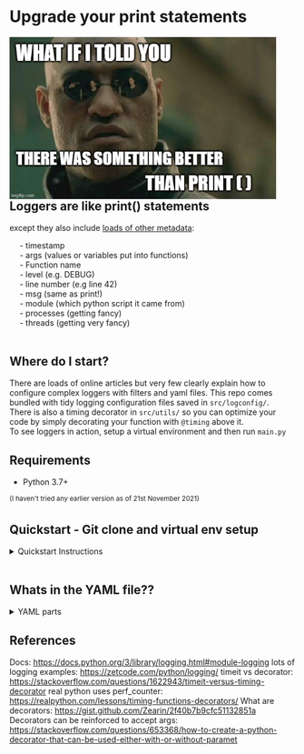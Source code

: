 # Upgrade your print statements
<p>
<img src="./docs/morpheus.jpg" alt="print statement meme" width="470" height="285" align="left" style="padding-right: 30px; padding left: 20px;">
<p>


## Loggers are like print() statements
except they also include [loads of other metadata](https://docs.python.org/3/library/logging.html#logrecord-attributes):

&ensp;&ensp; - timestamp<br />
&ensp;&ensp; - args (values or variables put into functions)<br />
&ensp;&ensp; - Function name<br />
&ensp;&ensp; - level (e.g. DEBUG)<br />
&ensp;&ensp; - line number (e.g line 42)<br />
&ensp;&ensp; - msg (same as print!)<br />
&ensp;&ensp; - module (which python script it came from)<br />
&ensp;&ensp; - processes (getting fancy)<br />
&ensp;&ensp; - threads (getting very fancy)<br /><br />

## Where do I start?

There are loads of online articles but very few clearly explain how to configure complex loggers with filters and yaml files. This repo comes bundled with tidy logging configuration files saved in `src/logconfig/`.<br />
There is also a timing decorator in `src/utils/` so you can optimize your code by simply decorating your function with `@timing` above it.
<br />
To see loggers in action, setup a virtual environment and then run `main.py`

## Requirements

 * Python 3.7+

<sup>(I haven't tried any earlier version as of 21st November 2021)</sup>

## Quickstart - Git clone and virtual env setup

<details>
<summary>Quickstart Instructions</summary>

--- 
<br>

## Windows using powershell or CMD

cd to clone directory. Create virtual env with pip + venv:

```powershell
git clone https://github.com/izzley/loggerexamples
cd loggerexamples\
py -0p # Optional: check your version and python path
py -m venv .venv
.venv\Scripts\activate
pip install --upgrade pip
pip install -r requirements.txt

# run main script
.\src\main.py
```

## Linux/Mac

```sh
cd /to/clone/location
git clone https://github.com/izzley/loggerexamples
cd loggerexamples/
python3 -m venv .venv
source .venv/bin/activate
pip install --upgrade pip
pip install -r requirements.txt
```

If your relative imports aren't working, create `.pth' and add the 
parent folder/s to the file:

```
$ echo $(pwd) >> .venv/lib/python3.8/site-packages/my_p_ext.pth
```

</details>
<br>

## Whats in the YAML file??

<details>
<summary>YAML parts</summary>

--- 
<br>

In short, the `conf.YAML` file contains all of the instructions for how the logger should behave. Below breaks down the conf yaml file into its parts:
### formatters


```json
formatters:
    standard:
        format: "%(asctime)s %(levelname)s - [%(filename)s: line %(lineno)s] - %(funcName)s - %(message)s"
```

Take this logger for example:
```{python}
def funccalc(n):
    logger.debug("something executed")
    for _ in range(n):
        i = 0
    return
```

The output reflects the yaml file format settings:

```bash
2021-11-21 15:43:47,689 DEBUG - [module01.py: line 17] - funccalc - something executed
```


### loggers
@TODO describe root loggers and their inheritance
```json
root:
  level: DEBUG
  handlers: [console, debug_file_handler, info_file_handler, warn_file_handler, error_file_handler, critical_file_handler, root_file_handler]
```

<p align="center">
  <img src="./docs/rootlogger.png" alt="root logger yaml" width="800">
</p>

### handlers
@TODO describe handlers and how they redirect bytes

### filters
@TODO describe how filters only allow bytes to handlers if a condition is true. reference filter classes in logconfig.py


</details>

## References
Docs: https://docs.python.org/3/library/logging.html#module-logging
lots of logging examples: https://zetcode.com/python/logging/
timeit vs decorator: https://stackoverflow.com/questions/1622943/timeit-versus-timing-decorator
real python uses perf_counter: https://realpython.com/lessons/timing-functions-decorators/
What are decorators: https://gist.github.com/Zearin/2f40b7b9cfc51132851a
Decorators can be reinforced to accept args: https://stackoverflow.com/questions/653368/how-to-create-a-python-decorator-that-can-be-used-either-with-or-without-paramet

